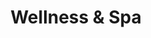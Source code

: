 ---
layout: "pages/wellness-spa.njk"

title: 'Wellness & Spa'
description: 'Wellness centrum Chateau Orlice – místo, kde zapomenete na každodenní shon. Nechte se hýčkat a načerpejte novou energii.'
permalink: 'cs/wellness-spa/'

eleventyNavigation:
  key: Wellness & Spa
  parent: Služby a zážitky
  order: 100


landing:
  breadcrumbsHome: Domů
  breadcrumbsCurrent: Wellness

  heading: Wellness & Spa

  mouseIconAlt: Ikona počítačové myši

  imageUrl: /assets/images/wellness/wellness-2.jpg
  imageAlt: Ženy na lehátkách ve wellness Chateau Orlice


serviceInfo:
  heading: Nechte se hýčkat v&nbsp;našem Wellness
  text: Ponořte se do světa luxusního odpočinku v našem wellness & spa centru, kde se snoubí historická atmosféra Chateau Orlice s prvotřídní péčí o vaše tělo i mysl. Každý den můžete objevovat blahodárné účinky hydromasážní vířivky, prohřát se ve finské sauně nebo se osvěžit v ochlazovací sprše.

  items:
    - title: Otevírací doba
      subitems:
        - text: Denně 10:00 - 20:00

    - title: Rezervace
      subitems:
        - text: Alespoň 24 hodin předem

    - title: Dostupnost
      subitems:
        - text: Pro hotelové hosty i veřejnost

    - title: Kontakt
      subitems:
        - text: +420 774 000 309
          url: tel:+420774000309
          
        - text: recepce@eywan.cz
          url: mailto:recepce@eywan.cz

  imageUrl: /assets/images/wellness/wellness-3.jpg
  imageAlt: Relax zóna v Chateau Orlice

  backgroundAlt: Pozadí s grafikou Chateau Orlice


equipment:
  topper: Vybavení
  heading: Vybavení našeho&nbsp;Wellness

  items:
    - title: Whirpool

      imageUrl: /assets/images/wellness/equipment/whirpool.jpg
      imageAlt: Whirpool výřivka v Chateau Orlice

    - title: Finská sauna

      imageUrl: /assets/images/wellness/equipment/sauna.jpg
      imageAlt: Finská sauna v Chateau Orlice

    - title: Ochlazovna

      imageUrl: /assets/images/wellness/equipment/bucket.jpg
      imageAlt: Ochlazovna v Chateau Orlice

    - title: Relax zóna

      imageUrl: /assets/images/wellness/wellness-3.jpg
      imageAlt: Relax zóna v Chateau Orlice

    - title: Minibar

      imageUrl: /assets/images/wellness/equipment/minibar.jpg
      imageAlt: Minibar v Chateau Orlice

  cta: Ceník služeb


spa:
  topper: Masáže a zábaly
  heading: Terapeutické masáže a&nbsp;blahodárné zábaly
  text: Připravili jsme pro vás komplexní nabídku terapeutických masáží a blahodárných zábalů, které poskytují úlevu tělu a klid mysli. Ať už vás trápí bolesti zad, napětí ve svalech nebo jen potřebujete chvíli pro sebe, naši profesionální maséři jsou připraveni vám pomoci.

  imageUrl: /assets/images/wellness/wellness-4.jpg
  imageAlt: Žena, která si užívá spa proceduru

  backgroundAlt: Pozadí s grafikou Chateau Orlice


pricing:
  topper: Vybavení
  heading: Ceník wellness a&nbsp;spa procedur

  wellness: 
    title: Wellness
    
    hotelGuests: 
      title: Hoteloví hosté

      rows:
      - cells:
        - text: Typ vstupu
        - text: Počet osob
        - text: Doba
        - text: Cena

      - cells:
        - text: Skupina max. 6 osob
        - text: 1-2 os.
        - text: 60 min.
        - text: 650 Kč

      - cells:
        - text: 
        - text: 1-2 os.
        - text: 90 min.
        - text: 750 Kč

      - cells:
        - text: 
        - text: 3-6 os.
        - text: 90 min.
        - text: 1200 Kč

      - cells:
        - text: Doplatek za privát
        - text: 2 os.
        - text: 60 min.
        - text: 550 Kč

    public: 
      title: Veřejnost

      rows:
      - cells:
        - text: Typ vstupu
        - text: Počet osob
        - text: Doba
        - text: Cena

      - cells:
        - text: Skupina max. 6 osob
        - text: 1-2 os.
        - text: 60 min.
        - text: 650 Kč

      - cells:
        - text: 
        - text: 1-2 os.
        - text: 90 min.
        - text: 750 Kč

      - cells:
        - text: 
        - text: 3-6 os.
        - text: 90 min.
        - text: 1400 Kč

      - cells:
        - text: Doplatek za privát
        - text: 2 os.
        - text: 60 min.
        - text: 650 Kč

  massages: 
    - title: Masáže

      rows:
        - cells:
          - text: Partie
          - text: Délka
          - text: Cena

        - cells:
          - text: Relax záda, šíje
          - text: 30 min.
          - text: 650 Kč

        - cells:
          - text: Záda, šíje, nohy
          - text: 60 min.
          - text: 950 Kč

        - cells:
          - text: Celé tělo
          - text: 90 min.
          - text: 1250 Kč

    - title: Havajské masáže

      rows:
        - cells:
          - text: Partie
          - text: Délka
          - text: Cena

        - cells:
          - text: Záda, šíje
          - text: 45 min.
          - text: 900 Kč

        - cells:
          - text: Záda, šíje, nohy
          - text: 90 min.
          - text: 1200 Kč

    - title: Masáž s horkými kameny

      rows:
        - cells:
          - text: Partie
          - text: Délka
          - text: Cena

        - cells:
          - text: Záda, šíje, nohy
          - text: 60 min.
          - text: 1200 Kč

        - cells:
          - text: Záda, šíje, chodidla
          - text: 90 min.
          - text: 1800 Kč

  specialWraps:
    - title: Levandulový zábal

      rows:
        - cells:
          - text: Partie
          - text: Délka
          - text: Cena

        - cells:
          - text: Záda, šíje
          - text: 25 min.
          - text: 690 Kč

        - cells:
          - text: Nohy, runce
          - text: 20 min.
          - text: 490 Kč

    - title: Rašelinový zábal

      rows:
        - cells:
          - text: Partie
          - text: Délka
          - text: Cena

        - cells:
          - text: Záda, šíje
          - text: 25 min.
          - text: 690 Kč

        - cells:
          - text: Nohy, runce
          - text: 20 min.
          - text: 590 Kč

    - title: Zábal z konopí

      rows:
        - cells:
          - text: Partie
          - text: Délka
          - text: Cena

        - cells:
          - text: Záda, šíje
          - text: 25 min.
          - text: 690 Kč

        - cells:
          - text: Nohy, runce
          - text: 20 min.
          - text: 490 Kč

    - title: Kokosový zábal

      rows:
        - cells:
          - text: Partie
          - text: Délka
          - text: Cena

        - cells:
          - text: Záda, šíje
          - text: 25 min.
          - text: 790 Kč

        - cells:
          - text: Nohy, runce
          - text: 20 min.
          - text: 590 Kč
---